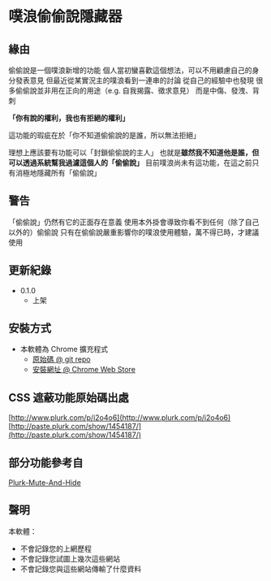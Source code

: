 # 噗浪偷偷說隱藏器

## 緣由

偷偷說是一個噗浪新增的功能
個人當初蠻喜歡這個想法，可以不用顧慮自己的身分發表意見
但最近從某實況主的噗浪看到一連串的討論
從自己的經驗中也發現
很多偷偷說並非用在正向的用途（e.g. 自我揭露、徵求意見）
而是中傷、發洩、背刺

**「你有說的權利，我也有拒絕的權利」**

這功能的瑕疵在於「你不知道偷偷說的是誰，所以無法拒絕」

理想上應該要有功能可以「封鎖偷偷說的主人」
也就是**雖然我不知道他是誰，但可以透過系統幫我過濾這個人的「偷偷說」**
目前噗浪尚未有這功能，在這之前只有消極地隱藏所有「偷偷說」

## 警告

「偷偷說」仍然有它的正面存在意義
使用本外掛會導致你看不到任何（除了自己以外的）偷偷說
只有在偷偷說嚴重影響你的噗浪使用體驗，萬不得已時，才建議使用

## 更新紀錄

* 0.1.0
  - 上架

## 安裝方式

* 本軟體為 Chrome 擴充程式
  - [原始碼 @ git repo](https://github.com/leafwind/plurkWhisperHider.git)
  - [安裝網址 @ Chrome Web Store]()

## CSS 遮蔽功能原始碼出處

[http://www.plurk.com/p/i2o4o6](http://www.plurk.com/p/i2o4o6)
[http://paste.plurk.com/show/1454187/](http://paste.plurk.com/show/1454187/)

## 部分功能參考自
[Plurk-Mute-And-Hide](https://chrome.google.com/webstore/detail/plurk-mute-and-hide/lnmgaimimdcehmcgnkplanipbglnngce)

## 聲明

本軟體：

* 不會記錄您的上網歷程
* 不會記錄您試圖上幾次這些網站
* 不會記錄您與這些網站傳輸了什麼資料
